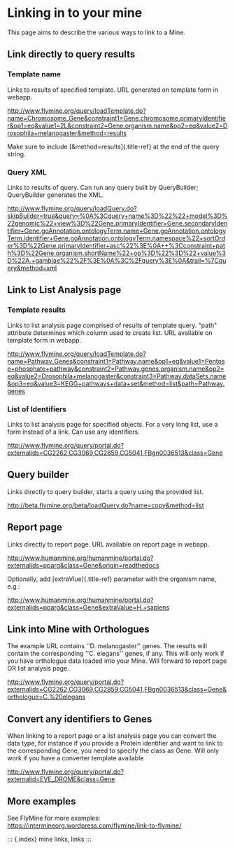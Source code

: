 Linking in to your mine
=======================

This page aims to describe the various ways to link to a Mine.

Link directly to query results
------------------------------

### Template name

Links to results of specified template. URL generated on template form
in webapp.

<http://www.flymine.org/query/loadTemplate.do?name=Chromosome_Gene&constraint1=Gene.chromosome.primaryIdentifier&op1=eq&value1=2L&constraint2=Gene.organism.name&op2=eq&value2=Drosophila+melanogaster&method=results>

Make sure to include [&method=results]{.title-ref} at the end of the
query string.

### Query XML

Links to results of query. Can run any query built by QueryBuilder;
QueryBuilder generates the XML.

<http://www.flymine.org/query/loadQuery.do?skipBuilder=true&query=%0A%3Cquery+name%3D%22%22+model%3D%22genomic%22+view%3D%22Gene.primaryIdentifier+Gene.secondaryIdentifier+Gene.goAnnotation.ontologyTerm.name+Gene.goAnnotation.ontologyTerm.identifier+Gene.goAnnotation.ontologyTerm.namespace%22+sortOrder%3D%22Gene.primaryIdentifier+asc%22%3E%0A++%3Cconstraint+path%3D%22Gene.organism.shortName%22+op%3D%22%3D%22+value%3D%22A.+gambiae%22%2F%3E%0A%3C%2Fquery%3E%0A&trail=%7Cquery&method=xml>

Link to List Analysis page
--------------------------

### Template results

Links to list analysis page comprised of results of template query.
\"path\" attribute determines which column used to create list. URL
available on template form in webapp.

<http://www.flymine.org/query/loadTemplate.do?name=Pathway_Genes&constraint1=Pathway.name&op1=eq&value1=Pentose+phosphate+pathway&constraint2=Pathway.genes.organism.name&op2=eq&value2=Drosophila+melanogaster&constraint3=Pathway.dataSets.name&op3=eq&value3=KEGG+pathways+data+set&method=list&path=Pathway.genes>

### List of Identifiers

Links to list analysis page for specified objects. For a very long list,
use a form instead of a link. Can use any identifiers.

<http://www.flymine.org/query/portal.do?externalids=CG2262,CG3069,CG2859,CG5041,FBgn0036513&class=Gene>

Query builder
-------------

Links directly to query builder, starts a query using the provided list.

<http://beta.flymine.org/beta/loadQuery.do?name=copy&method=list>

Report page
-----------

Links directly to report page. URL available on report page in webapp.

<http://www.humanmine.org/humanmine/portal.do?externalids=pparg&class=Gene&origin=readthedocs>

Optionally, add [extraVlue]{.title-ref} parameter with the organism
name, e.g.:

<http://www.humanmine.org/humanmine/portal.do?externalids=pparg&class=Gene&extraValue=H.+sapiens>

Link into Mine with Orthologues
-------------------------------

The example URL contains \'\'D. melanogaster\'\' genes. The results will
contain the corresponding \'\'C. elegans\'\' genes, if any. This will
only work if you have orthologue data loaded into your Mine. Will
forward to report page OR list analysis page.

<http://www.flymine.org/query/portal.do?externalids=CG2262,CG3069,CG2859,CG5041,FBgn0036513&class=Gene&orthologue=C.%20elegans>

Convert any identifiers to Genes
--------------------------------

When linking to a report page or a list analysis page you can convert
the data type, for instance if you provide a Protein identifier and want
to link to the corresponding Gene, you need to specify the class as
Gene. Will only work if you have a converter template available

<http://www.flymine.org/query/portal.do?externalid=EVE_DROME&class=Gene>

More examples
-------------

See FlyMine for more examples:
<https://intermineorg.wordpress.com/flymine/link-to-flymine/>

::: {.index}
mine links, links
:::
